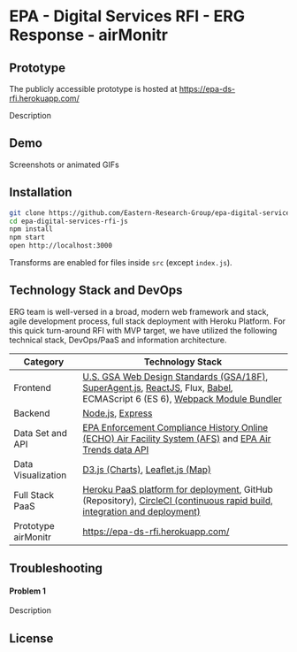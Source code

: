 # EPA - Digital Services RFI - ERG Response - airMonitr

## Prototype
The publicly accessible prototype is hosted at https://epa-ds-rfi.herokuapp.com/

Description

## Demo

Screenshots or animated GIFs

## Installation

```bash
git clone https://github.com/Eastern-Research-Group/epa-digital-services-rfi-js.git
cd epa-digital-services-rfi-js
npm install
npm start
open http://localhost:3000
```

Transforms are enabled for files inside `src` (except `index.js`).

## Technology Stack and DevOps
ERG team is well-versed in a broad, modern web framework and stack, agile development process, full stack deployment with Heroku Platform. For this quick turn-around RFI with MVP target, we have utilized the following technical stack, DevOps/PaaS and information architecture.

|Category	|Technology Stack|
|---------|-----------------|
|Frontend |	[U.S. GSA Web Design Standards (GSA/18F)](https://playbook.cio.gov/designstandards/),  [SuperAgent.js](https://github.com/visionmedia/superagent), [ReactJS](http://facebook.github.io/react/), Flux, [Babel](https://babeljs.io/), ECMAScript 6 (ES 6), [Webpack Module Bundler](http://webpack.github.io/)|
|Backend	| [Node.js](https://nodejs.org/en/), [Express](http://expressjs.com/)
|Data Set and API |	[EPA Enforcement Compliance History Online (ECHO) Air Facility System (AFS)](http://echo.epa.gov/resources/echo-data/about-the-data#sources) and [EPA Air Trends data API](http://aqsdr1.epa.gov/aqsweb/aqstmp/airdata/download_files.html)|
|Data Visualization |	[D3.js (Charts)](http://d3js.org/), [Leaflet.js (Map)](http://leafletjs.com/)|
|Full Stack PaaS	| [Heroku PaaS platform for deployment](https://www.heroku.com/), GitHub (Repository), [CircleCI (continuous rapid build, integration and deployment)](https://circleci.com/)|
|Prototype airMonitr | https://epa-ds-rfi.herokuapp.com/|

## Troubleshooting

#### Problem 1

Description

## License
